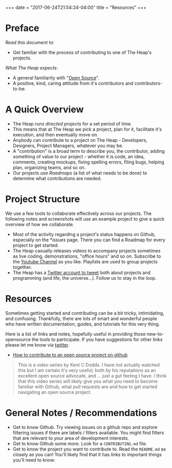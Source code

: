+++
date = "2017-06-24T21:54:24-04:00"
title = "Resources"
+++

# Preface

*Read this document to:*

- Get familiar with the process of contributing to one of The Heap's projects.

*What The Heap expects:*

- A general familiarity with "[Open Source](https://en.wikipedia.org/wiki/Open-source_model)".
- A positive, kind, caring attitude from it's contributors and contributors-to-be.

# A Quick Overview

- The Heap _runs directed projects_ for a set period of time.
- This means that at The Heap we pick a project, plan for it, facilitate it's execution, and then eventually move on.
- Anybody can contribute to a project on The Heap - Developers, Designers, Project Managers, whatever you may be.
- A "contribution" is a broad term to describe you, the contributor, adding something of value to our project - whether it is code, an idea, comments, creating mockups, fixing spelling errors, filing bugs, helping plan, organizing teams, and so on.
- Our projects use *Roadmaps* (a list of what needs to be done) to determine what contributions are needed.

# Project Structure

We use a few tools to collaborate effectively across our projects. The following notes and screenshots will use an example project to give a quick overview of how we collaborate.

- Most of the activity regarding a project's status happens on Github, especially on the **issues* page. There you can find a Roadmap for every project to get started.
- The Heap casually releases videos to accompany projects sometimes as live coding, demonstrations, "office hours" and so on.  Subscribe to the [Youtube Channel](https://www.youtube.com/channel/UCIaeBxFZOzLA20sSAUENXRg) as you like. Playlists are used to group projects together.
- The Heap has a [Twitter account to tweet](https://twitter.com/theheap_) both about projects and programming (and life, the universe...). Follow us to stay in the loop.

# Resources

Sometimes getting started and contributing can be a bit tricky, intimidating, and confusing. Thankfully, there are lots of smart and wonderful people who have  written documentation, guides, and tutorials for this very thing.

Here is a list of links and notes, hopefully useful in providing those new-to-opensource the tools to participate. If you have suggestions for other links please let me know via [twitter](https://twitter.com/theheap_).

- [How to contribute to an open source project on github](https://egghead.io/courses/how-to-contribute-to-an-open-source-project-on-github)

> This is a video series by Kent C Dodds. I have not actually watched this but I am certain it's very useful; both by his reputations as an excellent open source advocate, and ... just a gut feeling I have. I think that this video series will likely give you what you need to become familiar with Github, what pull requests are and how to get started navigating an open source project.

# General Notes / Recommendations

- Get to know Github. Try viewing issues on a github repo and explore filtering issues if there are labels / filters available. You might find filters that are relevant to your area of development interests.
- Get to know Github some more. Look for a `CONTRIBUTING.md` file.
- Get to know the project you want to contribute to. Read the `README.md` as closely as you can! You'll likely find that it has links to important things you'll need to know.
